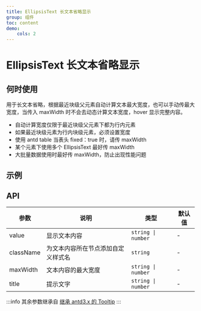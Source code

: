 ```yaml
---
title: EllipsisText 长文本省略显示
group: 组件
toc: content
demo:
    cols: 2
---
```


# EllipsisText 长文本省略显示

## 何时使用

用于长文本省略，根据最近块级父元素自动计算文本最大宽度，也可以手动传最大宽度，当传入 maxWidth 时不会去动态计算文本宽度，hover 显示完整内容。

-   自动计算宽度仅限于最近块级父元素下都为行内元素
-   如果最近块级元素为行内块级元素，必须设置宽度
-   使用 antd table 当表头 fixed：true 时，请传 maxWidth
-   某个元素下使用多个 EllipsisText 最好传 maxWidth
-   大批量数据使用时最好传 maxWidth，防止出现性能问题

## 示例

<code src="./demos/basic.tsx" title="基础使用"></code>
<code src="./demos/maxWidth.tsx" title="进阶使用" description="请更改窗口大小"></code>

## API

| 参数      | 说明                               | 类型               | 默认值 |
| --------- | ---------------------------------- | ------------------ | ------ |
| value     | 显示文本内容                       | `string \| number` | -      |
| className | 为文本内容所在节点添加自定义样式名 | `string`           | -      |
| maxWidth  | 文本内容的最大宽度                 | `string \| number` | -      |
| title     | 提示文字                           | `string \| number` | -      |

:::info
其余参数继承自 [继承 antd3.x 的 Tooltip](https://3x.ant.design/components/tooltip-cn/#header)
:::

